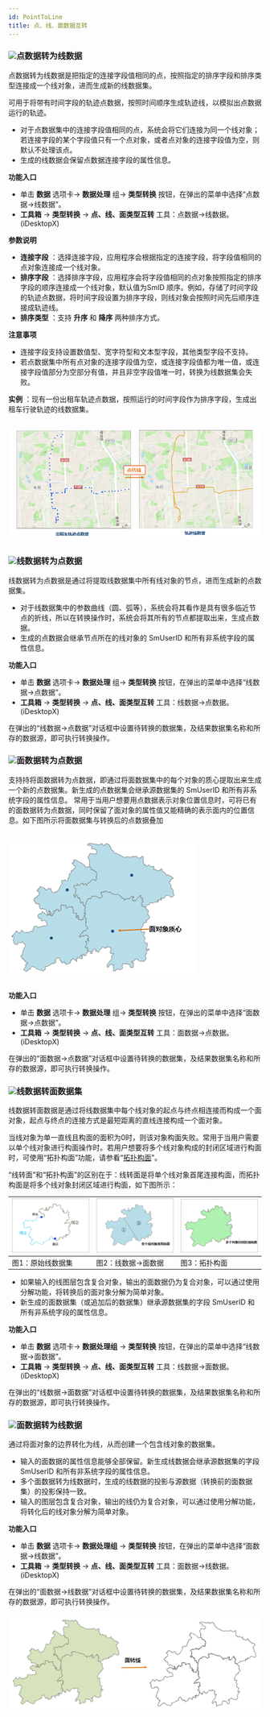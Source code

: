 ```yaml
---
id: PointToLine
title: 点、线、面数据互转
---
```

### ![](../../img/read.gif)点数据转为线数据

点数据转为线数据是把指定的连接字段值相同的点，按照指定的排序字段和排序类型连接成一个线对象，进而生成新的线数据集。

可用于将带有时间字段的轨迹点数据，按照时间顺序生成轨迹线，以模拟出点数据运行的轨迹。

  * 对于点数据集中的连接字段值相同的点，系统会将它们连接为同一个线对象；若连接字段的某个字段值只有一个点对象，或者点对象的连接字段值为空，则默认不处理该点。
  * 生成的线数据会保留点数据连接字段的属性信息。

**功能入口**

  * 单击 **数据** 选项卡-> **数据处理** 组-> **类型转换** 按钮，在弹出的菜单中选择“点数据->线数据”。
  * **工具箱** -> **类型转换** -> **点、线、面类型互转** 工具：点数据->线数据。(iDesktopX) 

**参数说明**

  * **连接字段** ：选择连接字段，应用程序会根据指定的连接字段，将字段值相同的点对象连接成一个线对象。
  * **排序字段** ：选择排序字段，应用程序会将字段值相同的点对象按照指定的排序字段的顺序连接成一个线对象，默认值为SmID 顺序。例如，存储了时间字段的轨迹点数据，将时间字段设置为排序字段，则线对象会按照时间先后顺序连接成轨迹线。
  * **排序类型** ：支持 **升序** 和 **降序** 两种排序方式。

**注意事项**

  * 连接字段支持设置数值型、宽字符型和文本型字段，其他类型字段不支持。
  * 若点数据集中所有点对象的连接字段值为空，或连接字段值都为唯一值，或连接字段值部分为空部分有值，并且非空字段值唯一时，转换为线数据集会失败。

**实例** ：现有一份出租车轨迹点数据，按照运行的时间字段作为排序字段，生成出租车行驶轨迹的线数据集。

![](img/PintToLineResult.png)  
---  
  
### ![](../../img/read.gif)线数据转为点数据

线数据转为点数据是通过将提取线数据集中所有线对象的节点，进而生成新的点数据集。

  * 对于线数据集中的参数曲线（圆、弧等），系统会将其看作是具有很多临近节点的折线，所以在转换操作时，系统会将其所有的节点都提取出来，生成点数据。
  * 生成的点数据会继承节点所在的线对象的 SmUserID 和所有非系统字段的属性信息。

**功能入口**

  * 单击 **数据** 选项卡-> **数据处理** 组-> **类型转换** 按钮，在弹出的菜单中选择“线数据->点数据”。
  * **工具箱** -> **类型转换** -> **点、线、面类型互转** 工具：线数据->点数据。(iDesktopX) 

在弹出的“线数据->点数据”对话框中设置待转换的数据集，及结果数据集名称和所存的数据源，即可执行转换操作。

### ![](../../img/read.gif)面数据转为点数据

支持持将面数据转为点数据，即通过将面数据集中的每个对象的质心提取出来生成一个新的点数据集。新生成的点数据集会继承源数据集的 SmUserID
和所有非系统字段的属性信息。 常用于当用户想要用点数据表示对象位置信息时，可将已有的面数据转为点数据，同时保留了面对象的属性值又能精确的表示面内的位置信息。如下图所示将面数据集与转换后的点数据叠加 

![](img/PolygonToPoint.png)  
--- 
  
**功能入口**

  * 单击 **数据** 选项卡-> **数据处理** 组-> **类型转换** 按钮，在弹出的菜单中选择“面数据->点数据”。
  * **工具箱** -> **类型转换** -> **点、线、面类型互转** 工具：面数据->点数据。(iDesktopX) 

在弹出的“面数据->点数据”对话框中设置待转换的数据集，及结果数据集名称和所存的数据源，即可执行转换操作。

### ![](../../img/read.gif)线数据转面数据集

线数据转面数据是通过将线数据集中每个线对象的起点与终点相连接而构成一个面对象，起点与终点的连接方式是最短距离的直线连接构成一个面对象。

当线对象为单一直线且构面的面积为0时，则该对象构面失败。常用于当用户需要以单个线对象进行构面操作时。若用户想要将多个线对象构成的封闭区域进行构面时，可使用“拓扑构面”功能，请参看“[拓扑构面](../Topology/TopotoPolygon)”。

“线转面”和“拓扑构面”的区别在于：线转面是将单个线对象首尾连接构面，而拓扑构面是将多个线对象封闭区域进行构面，如下图所示：

![](img/LineToPolygon1.png) | ![](img/LineToPolygon2.png) |![](img/LineToPolygon3.png)  
---|---|---  
图1：原始线数据集 | 图2：线数据->面数据 | 图3：拓扑构面  
  
  * 如果输入的线图层包含复合对象，输出的面数据仍为复合对象，可以通过使用分解功能，将转换后的面对象分解为简单对象。
  * 新生成的面数据集（或追加后的数据集）继承源数据集的字段 SmUserID 和所有非系统字段的属性信息。

**功能入口**

  * 单击 **数据** 选项卡-> **数据处理组** -> **类型转换** 按钮，在弹出的菜单中选择“线数据->面数据”。
  * **工具箱** -> **类型转换** -> **点、线、面类型互转** 工具：线数据->面数据。(iDesktopX) 

在弹出的“线数据->面数据”对话框中设置待转换的数据集，及结果数据集名称和所存的数据源，即可执行转换操作。

### ![](../../img/read.gif)面数据转为线数据

通过将面对象的边界转化为线，从而创建一个包含线对象的数据集。

  * 输入的面数据的属性信息能够全部保留。新生成线数据会继承源数据集的字段 SmUserID 和所有非系统字段的属性信息。
  * 多个面数据转为线数据时，生成的线数据的投影与源数据（转换前的面数据集）的投影保持一致。
  * 输入的图层包含复合对象，输出的线仍为复合对象，可以通过使用分解功能，将转化后的线对象分解为简单对象。

**功能入口**

  * 单击 **数据** 选项卡-> **数据处理组** -> **类型转换** 按钮，在弹出的菜单中选择“面数据->线数据”。
  * **工具箱** -> **类型转换** -> **点、线、面类型互转** 工具：面数据->线数据。(iDesktopX) 

在弹出的“面数据->线数据”对话框中设置待转换的数据集，及结果数据集名称和所存的数据源，即可执行转换操作。

![](img/PolygonToLine.png)  

